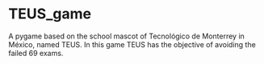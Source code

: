 # TEUS_game
A pygame based on the school mascot of Tecnológico de Monterrey in México, named TEUS. In this game TEUS has the objective of avoiding the failed 69 exams. 

